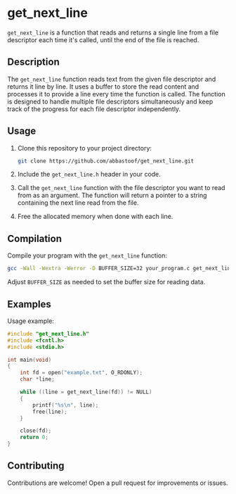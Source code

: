 # get_next_line

`get_next_line` is a function that reads and returns a single line from a file descriptor each time it's called, until the end of the file is reached.

## Description

The `get_next_line` function reads text from the given file descriptor and returns it line by line. It uses a buffer to store the read content and processes it to provide a line every time the function is called. The function is designed to handle multiple file descriptors simultaneously and keep track of the progress for each file descriptor independently.

## Usage

1. Clone this repository to your project directory:

   ```bash
   git clone https://github.com/abbastoof/get_next_line.git
   ```

2. Include the `get_next_line.h` header in your code.

3. Call the `get_next_line` function with the file descriptor you want to read from as an argument. The function will return a pointer to a string containing the next line read from the file.

4. Free the allocated memory when done with each line.

## Compilation

Compile your program with the `get_next_line` function:

```bash
gcc -Wall -Wextra -Werror -D BUFFER_SIZE=32 your_program.c get_next_line.c get_next_line_utils.c -o your_program
```

Adjust `BUFFER_SIZE` as needed to set the buffer size for reading data.

## Examples

Usage example:

```c
#include "get_next_line.h"
#include <fcntl.h>
#include <stdio.h>

int main(void)
{
    int fd = open("example.txt", O_RDONLY);
    char *line;

    while ((line = get_next_line(fd)) != NULL)
    {
        printf("%s\n", line);
        free(line);
    }

    close(fd);
    return 0;
}
```

## Contributing

Contributions are welcome! Open a pull request for improvements or issues.
